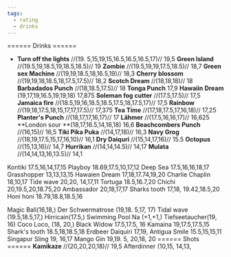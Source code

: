 ```yaml
---
tags:
  - rating
  - drinks
---
```


====== Drinks ======

* **Turn off the lights**  //(19. 5,15,19,15,16.5,16.5,16.5,17)//
19,5
**Green Island** //(19.5,19,18.5,19,18.5,18.5)//
19
**Zombie**  //(19.5,19,19,17.5,18.5)//
18,7
**Green sex Machine** //(19,19,18.5,18,16.5,19)//
18,3
**Cherry blossom** //(19,19,18,18.5,18,17.5,17.5)//
18,2
**Scotch Dream** //(18,18,18)//
18
**Barbadados Punch** //(18,18.5,17.5)// 
18
**Tonga Punch** 
17,9
**Hawaiin Dream** (19,17,19,16.5,19,19,18)
17,875
**Soleman fog cutter** //(17.5,17.5)//
17,5
**Jamaica fire** //(18.5,19,16,18.5,18.5,17.5,18,17.5,17)//
17,5
**Rainbow** //(19,18,17.5,18,15,17,17,17.5)//
17,375
**Tea Time** //(17,18,17.5,17,16,18)//
17,25
**Planter's Punch** //(18,17,17,16,17)// 
17
**Lähmer** //(17.5,16,16,17)//
16,625
**London sour **(18,17,16.5,14,16,18) 
16,6
**Beachcombers Punch** //(16,15)// 
16,5
**Tiki Pika Puka** //(14,17,18)// 
16,3
**Navy Grog** //(18,19,17.5,15,17,16,10)//
16,1
**Dry Daiquri** //(15,14,17,16)// 
15.5
**Octopus** //(15,13,16)//
14,7
**Hurrikan** //(14,14,14.5)// 
14,17
**Mulata** //(14,14,13,16,13.5)//
14,1

Kontiki 17.5,16,14,17,15
Playboy 18.69,17.5,10,17,12
Deep Sea 17.5,16,16,18,17
Grasshopper 13,13,13,15
Hawaien Dream 17,18,17.74,19,20
Charlie Chaplin 18,10,17
Tide wave 20,20, 14,17,11
Tortuga 18.5,16.7,20
Chichi 20,19.5,20,18.75,20
Ambassador 20,18,17,17
Sharks tooth 17,18, 19.42,18.5,20
Honi honi 18.79,18.8,18.5,16

Magic Bali(16,18,) 
Der Schwermatrose (19,18. 5,17, 17) 
Tidal wave (19.5,18.5,17,) 
Hirricain(17.5,)
Swimming Pool Na (+1,+1,) 
Tiefseetaucher(19, 16) 
Coco Loco, (18, 20,) 
Black Widow 17.5,17.5, 16
Kamaina 19,17.5,17.5,15
Shark's tooth 18.5,18,18.5,18
Erdbeer Daiquiri  17,19, 
Antigua Smile 15.5,15,15,11
Singapur Sling 19, 16,17
Mango Gin 19,19. 5, 20,18, 20
====== Shots ======
**Kamikaze** //(20,20,20,18)//
19,5
Afterdinner (10,15, 14,13,